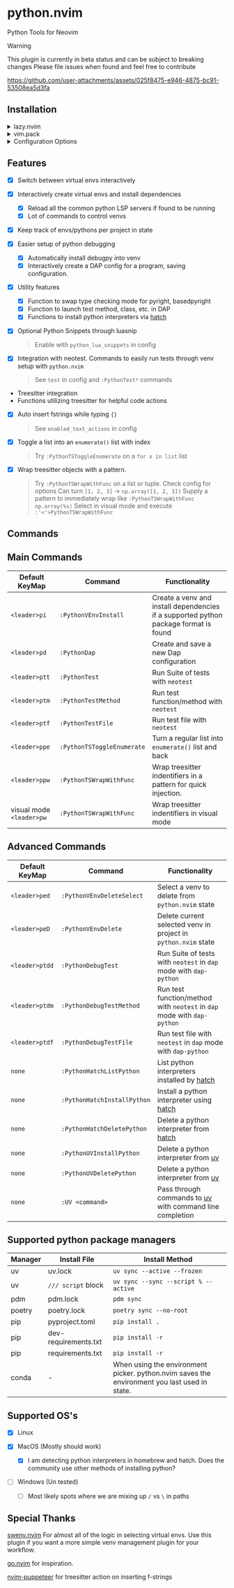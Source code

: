 # python.nvim

Python Tools for Neovim

> [!WARNING]
> This plugin is currently in beta status and can be subject to breaking changes
> Please file issues when found and feel free to contribute

https://github.com/user-attachments/assets/025f8475-e946-4875-bc91-53508ea5d3fa

## Installation

<details>
<summary>lazy.nvim</summary>

**Example Config**

```lua
return {
  ---@module 'python'
  {
    "joshzcold/python.nvim",
    dependencies = {
        { "mfussenegger/nvim-dap" },
        { "mfussenegger/nvim-dap-python" },
        { "neovim/nvim-lspconfig" },
        { "MunifTanjim/nui.nvim" },
        { "L3MON4D3/LuaSnip" },
        { "nvim-neotest/neotest" },
        { "nvim-neotest/neotest-python" },
    },
    ---@type python.Config
    opts = { ---@diagnostic disable-line: missing-fields`
    }
  }
}
```

**Include Snippets** by enabling `python_lua_snippets` and adding LuaSnip as a dependency

```lua
return {
  ---@module 'python'
  {
    "joshzcold/python.nvim",
    dependencies = {
        { "mfussenegger/nvim-dap" },
        { "mfussenegger/nvim-dap-python" },
        { "neovim/nvim-lspconfig" },
        { "MunifTanjim/nui.nvim" },
        { "L3MON4D3/LuaSnip" },
        { "nvim-neotest/neotest" },
        { "nvim-neotest/neotest-python" },
    },
    ---@type python.Config
    opts = { ---@diagnostic disable-line: missing-fields`
        python_lua_snippets = true
    },
  }
}
```

</details>

<details>
<summary>vim.pack</summary>

**Example Config**

```lua
vim.pack.add("https://github.com/joshzcold/python.nvim")
vim.pack.add("https://github.com/mfussenegger/nvim-dap")
vim.pack.add("https://github.com/mfussenegger/nvim-dap-python")
vim.pack.add("https://github.com/neovim/nvim-lspconfig")
vim.pack.add("https://github.com/MunifTanjim/nui.nvim")
vim.pack.add("https://github.com/L3MON4D3/LuaSnip")
vim.pack.add("https://github.com/nvim-neotest/neotest")
vim.pack.add("https://github.com/nvim-neotest/neotest-python")
```

</details>

<details>
<summary>Configuration Options</summary>

```lua
return {
  ---@module 'python'
  {
    "joshzcold/python.nvim",
    ---@type python.Config
    opts = {
        -- Should return a list of tables with a `name` and a `path` entry each.
        -- Gets the argument `venvs_path` set below.
        -- By default just lists the entries in `venvs_path`.
        ---@return VEnv[]
        get_venvs = function(venvs_path)
            return require('python.venv').get_venvs(venvs_path)
        end,
        -- Path for venvs picker
        venvs_path = vim.fn.expand('~/.virtualenvs'),
        -- Something to do after setting an environment
        post_set_venv = nil,
        -- base path for creating new venvs
        auto_create_venv_path = function(parent_dir)
            return vim.fs.joinpath(parent_dir, '.venv')
        end,
        -- Patterns for autocmd LspAttach that trigger the auto venv logic
        -- Add onto this list if you depend on venvs for other file types
        -- like .yaml, .yml for ansible
        auto_venv_lsp_attach_patterns = { "*.py" },

        -- Filetypes to activate commands for python.nvim
        command_setup_filetypes = { "python" },

        -- Load python.nvim python snippets
        python_lua_snippets = false,

        -- List of text actions to take on InsertLeave, TextChanged
        -- Put in empty table or nil to disable
        enabled_text_actions = {
            "f-strings" -- When inserting {}, put in an f-string
        },
        -- options with treesitter
        treesitter = {
            functions = {
            -- Wrap treesitter identifier under cursor using substitute_options
                wrapper = {
                    -- Substitute options for PythonTSWrapWithFunc
                    substitute_options = {
                    "np.array(%s)",
                    },
                    -- Look for tree-sitter types to wrap
                    find_types = {
                    "tuple", "string", "true", "false", "list", "call", "parenthesized_expression"
                    }
                }
            }
        },
        -- Adjust when enabled_text_actions is triggered
        enabled_text_actions_autocmd_events = { "InsertLeave" },

        -- Load python keymaps. Everything starting with <leader>p...
        keymaps = {
            -- following nvim_set_keymap() mode, lhs, rhs, opts
            mappings = {
                ['<leader>pv'] = { "n", "<cmd>PythonVEnvPick<cr>", { desc = "python.nvim: pick venv" } },
                ['<leader>pi'] = { "n", "<cmd>PythonVEnvInstall<cr>", { desc = "python.nvim: python venv install" } },
                ['<leader>pd'] = { "n", "<cmd>PythonDap<cr>", { desc = "python.nvim: python run debug program" } },

                -- Test Actions
                ['<leader>ptt'] = { "n", "<cmd>PythonTest<cr>", { desc = "python.nvim: python run test suite" } },
                ['<leader>ptm'] = { "n", "<cmd>PythonTestMethod<cr>", { desc = "python.nvim: python run test method" } },
                ['<leader>ptf'] = { "n", "<cmd>PythonTestFile<cr>", { desc = "python.nvim: python run test file" } },
                ['<leader>ptdd'] = { "n", "<cmd>PythonDebugTest<cr>", { desc = "python.nvim: run test suite in debug mode." } },
                ['<leader>ptdm'] = { "n", "<cmd>PythonDebugTestMethod<cr>", { desc = "python.nvim: run test method in debug mode." } },
                ['<leader>ptdf'] = { "n", "<cmd>PythonDebugTestFile<cr>", { desc = "python.nvim: run test file in debug mode." } },

                -- VEnv Actions
                ['<leader>ped'] = { "n", "<cmd>PythonVEnvDeleteSelect<cr>", { desc = "python.nvim: select and delete a known venv." } },
                ['<leader>peD'] = { "n", "<cmd>PythonVEnvDelete<cr>", { desc = "python.nvim: delete current venv set." } },

                -- Language Actions
                ['<leader>ppe'] = { "n", "<cmd>PythonTSToggleEnumerate<cr>", { desc = "python.nvim: turn list into enumerate" } },
                ['<leader>ppw'] = { "n", "<cmd>PythonTSWrapWithFunc<cr>", { desc = "python.nvim: wrap treesitter identifier with pattern" } },
                ['<leader>pw'] = { "v", ":PythonTSWrapWithFunc<cr>", { desc = "python.nvim: wrap treesitter identifier with pattern" } },
            }
        },
        -- Settings regarding ui handling
        ui = {
            -- Amount of time to pause closing of ui after a finished task
            ui_close_timeout = 5000,
            -- zindex of new ui elements.
            zindex = 999,
            -- Default ui style for interfaces created by python.nvim
            ---@alias python_ui_default_style "'popup'|nil"
            default_ui_style = "popup",
            popup = {
            demensions = {
                width = "60",
                height = "25"
            }
            }
        },

        -- Tell neotest-python which test runner to use
        test = {
            test_runner = "pytest"
        }
    }
  }
}

```

</details>

## Features

- [x] Switch between virtual envs interactively
- [x] Interactively create virtual envs and install dependencies

  - [x] Reload all the common python LSP servers if found to be running
  - [x] Lot of commands to control venvs

- [x] Keep track of envs/pythons per project in state

- [x] Easier setup of python debugging

  - [x] Automatically install debugpy into venv
  - [x] Interactively create a DAP config for a program, saving configuration.

- [x] Utility features

  - [x] Function to swap type checking mode for pyright, basedpyright
  - [x] Function to launch test method, class, etc. in DAP
  - [x] Functions to install python interpreters via [hatch](https://hatch.pypa.io/latest/)

- [x] Optional Python Snippets through luasnip

  > Enable with `python_lua_snippets` in config

- [x] Integration with neotest. Commands to easily run tests through venv setup with `python.nvim`

  > See `test` in config and `:PythonTest*` commands

- Treesitter integration
- Functions utilizing treesitter for helpful code actions
- [x] Auto insert fstrings while typing `{}`
  > See `enabled_text_actions` in config
- [x] Toggle a list into an `enumerate()` list with index
  > Try `:PythonTSToggleEnumerate` on a `for x in list` list
- [x] Wrap treesitter objects with a pattern.
  > Try `:PythonTSWrapWithFunc` on a list or tuple. Check config for options
  > Can turn `[1, 2, 3]` -> `np.array([1, 2, 3])`
  > Supply a pattern to immediately wrap like `:PythonTSWrapWithFunc np.array(%s)`
  > Select in visual mode and execute `:'<'>PythonTSWrapWithFunc`

## Commands

## Main Commands

| Default KeyMap           | Command                    | Functionality                                                                        |
| ------------------------ | -------------------------- | ------------------------------------------------------------------------------------ |
| `<leader>pi`             | `:PythonVEnvInstall`       | Create a venv and install dependencies if a supported python package format is found |
| `<leader>pd`             | `:PythonDap`               | Create and save a new Dap configuration                                              |
| `<leader>ptt`            | `:PythonTest`              | Run Suite of tests with `neotest`                                                    |
| `<leader>ptm`            | `:PythonTestMethod`        | Run test function/method with `neotest`                                              |
| `<leader>ptf`            | `:PythonTestFile`          | Run test file with `neotest`                                                         |
| `<leader>ppe`            | `:PythonTSToggleEnumerate` | Turn a regular list into `enumerate()` list and back                                 |
| `<leader>ppw`            | `:PythonTSWrapWithFunc`    | Wrap treesitter indentifiers in a pattern for quick injection.                       |
| visual mode `<leader>pw` | `:PythonTSWrapWithFunc`    | Wrap treesitter indentifiers in visual mode                                          |

## Advanced Commands

| Default KeyMap | Command                     | Functionality                                                                          |
| -------------- | --------------------------- | -------------------------------------------------------------------------------------- |
| `<leader>ped`  | `:PythonVEnvDeleteSelect`   | Select a venv to delete from `python.nvim` state                                       |
| `<leader>peD`  | `:PythonVEnvDelete`         | Delete current selected venv in project in `python.nvim` state                         |
| `<leader>ptdd` | `:PythonDebugTest`          | Run Suite of tests with `neotest` in `dap` mode with `dap-python`                      |
| `<leader>ptdm` | `:PythonDebugTestMethod`    | Run test function/method with `neotest` in `dap` mode with `dap-python`                |
| `<leader>ptdf` | `:PythonDebugTestFile`      | Run test file with `neotest` in `dap` mode with `dap-python`                           |
| `none`         | `:PythonHatchListPython`    | List python interpreters installed by [hatch](https://hatch.pypa.io/latest/)           |
| `none`         | `:PythonHatchInstallPython` | Install a python interpreter using [hatch](https://hatch.pypa.io/latest/)              |
| `none`         | `:PythonHatchDeletePython`  | Delete a python interpreter from [hatch](https://hatch.pypa.io/latest/)                |
| `none`         | `:PythonUVInstallPython`    | Delete a python interpreter from [uv](https://docs.astral.sh/uv/)                      |
| `none`         | `:PythonUVDeletePython`     | Delete a python interpreter from [uv](https://docs.astral.sh/uv/)                      |
| `none`         | `:UV <command>`             | Pass through commands to [uv](https://docs.astral.sh/uv/) with command line completion |

## Supported python package managers

| Manager | Install File         | Install Method                                                                               |
| ------- | -------------------- | -------------------------------------------------------------------------------------------- |
| uv      | uv.lock              | `uv sync --active --frozen`                                                                  |
| uv      | `/// script` block   | `uv sync --sync --script % --active`                                                         |
| pdm     | pdm.lock             | `pdm sync`                                                                                   |
| poetry  | poetry.lock          | `poetry sync --no-root`                                                                      |
| pip     | pyproject.toml       | `pip install .`                                                                              |
| pip     | dev-requirements.txt | `pip install -r`                                                                             |
| pip     | requirements.txt     | `pip install -r`                                                                             |
| conda   | -                    | When using the environment picker. python.nvim saves the environment you last used in state. |

## Supported OS's

- [x] Linux

- [x] MacOS (Mostly should work)

  - [x] I am detecting python interpreters in homebrew and hatch. Does the community use other methods of installing python?

- [ ] Windows (Un tested)
  - [ ] Most likely spots where we are mixing up `/` vs `\` in paths

## Special Thanks

[swenv.nvim](https://github.com/AckslD/swenv.nvim) For almost all of the logic in selecting virtual envs.
Use this plugin if you want a more simple venv management plugin for your workflow.

[go.nvim](https://github.com/ray-x/go.nvim) for inspiration.

[nvim-puppeteer](https://github.com/chrisgrieser/nvim-puppeteer) for treesitter action on inserting f-strings
